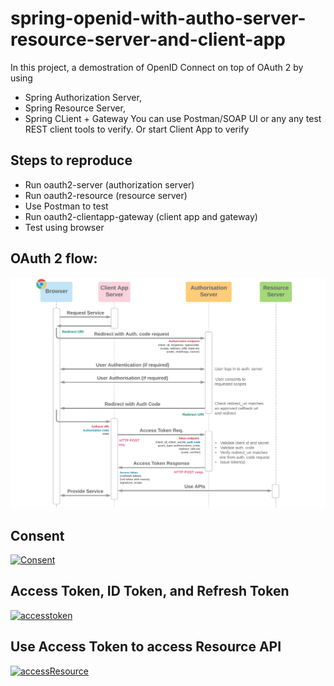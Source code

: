 # spring-openid-with-autho-server-resource-server-and-client-app
In this project, a demostration of OpenID Connect on top of OAuth 2 by using 
- Spring Authorization Server, 
- Spring Resource Server,
- Spring CLient + Gateway
You can use Postman/SOAP UI or any any test REST client tools to verify. Or start Client App to verify
## Steps to reproduce
- Run oauth2-server (authorization server)
- Run oauth2-resource (resource server)
- Use Postman to test
- Run oauth2-clientapp-gateway (client app and gateway)
- Test using browser
## OAuth 2 flow:
[![OAuth2 flow](https://github.com/vantypham/spring-openid-with-autho-server-resource-server-and-client-app/blob/main/Oauth2-flow1-ClientAppwebserver.png 'Oauth2flow')](https://github.com/vantypham/spring-openid-with-autho-server-resource-server-and-client-app/tree/main/screenshots)

## Consent
[![Consent](https://github.com/vantypham/spring-openid-with-autho-server-resource-server-and-client-app/blob/main/screenshots/Screenshot%202024-04-30%20at%2012.06.56%E2%80%AFPM.png 'consent')](https://github.com/vantypham/spring-openid-with-autho-server-resource-server-and-client-app/tree/main/screenshots)

## Access Token, ID Token, and Refresh Token

[![accesstoken](https://github.com/vantypham/spring-openid-with-autho-server-resource-server-and-client-app/blob/main/screenshots/Screenshot%202024-04-30%20at%2012.07.29%E2%80%AFPM.png 'accesstoken')](https://github.com/vantypham/spring-openid-with-autho-server-resource-server-and-client-app/tree/main/screenshots)

## Use Access Token to access Resource API
[![accessResource](https://github.com/vantypham/spring-openid-with-autho-server-resource-server-and-client-app/blob/main/screenshots/Screenshot%202024-04-30%20at%2012.08.14%E2%80%AFPM.png 'accessResource')](https://github.com/vantypham/spring-openid-with-autho-server-resource-server-and-client-app/tree/main/screenshots)


